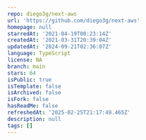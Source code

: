 ```yaml
---
repo: diego3g/next-aws
url: 'https://github.com/diego3g/next-aws'
homepage: null
starredAt: '2021-04-19T00:23:14Z'
createdAt: '2021-03-31T20:39:04Z'
updatedAt: '2024-09-21T02:36:07Z'
language: TypeScript
license: NA
branch: main
stars: 64
isPublic: true
isTemplate: false
isArchived: false
isFork: false
hasReadMe: false
refreshedAt: '2025-02-25T21:17:49.465Z'
description: null
tags: []
---
```


